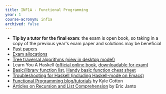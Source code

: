 ```yaml
---
title: INF1A - Functional Programming
year: 1
course-acronym: inf1a
archived: false
---
```

-   **Tip by a tutor for the final exam**: the exam is open book, so
    taking in a copy of the previous year's exam paper and solutions may
    be beneficial
-   [Past papers][papers]
-   [Exam allocations][allocations]
-   [Tree traversal algorithms (view in desktop mode!)][traversals]
-   Learn You A Haskell ([official online book], [downloadable for exam][downloadable-lyah])
-   [Basic/library function list][basic-library-functions], [Handy basic function cheat sheet][handy-functions]
-   [Troubleshooting for Haskell (including Haskell-mode on Emacs)][troubleshooting]
-   [Functional Programming blog/tutorials][kyle-cotton-blog] by Kyle Cotton
-   [Articles on Recursion and List Comprehension][eric-janto-blog] by Eric Janto

  [papers]: https://www.inf.ed.ac.uk/teaching/courses/inf1/fp/exams/
  [allocations]: https://www.inf.ed.ac.uk/teaching/courses/inf1/fp/exams/exam-allocation-2016.pdf
  [traversals]: https://en.wikibooks.org/wiki/A-level_Computing_2009/AQA/Problem_Solving,_Programming,_Operating_Systems,_Databases_and_Networking/Programming_Concepts/Tree_traversal_algorithms_for_a_binary_tree
  [official online book]: http://learnyouahaskell.com/chapters
  [downloadable-lyah]: /resources/inf1-fp/inf1-fp-lyah.zip
  [basic-library-functions]: /resources/inf1-fp/inf1-fp-function-list.txt
  [handy-functions]: /resources/inf1-fp/inf1-fp-handy-functions.pdf
  [troubleshooting]: /resources/inf1-fp/troubleshooting.html
  [kyle-cotton-blog]: https://kylecotton.github.io/
  [eric-janto-blog]: https://www.ericjanto.com/tags/haskell
